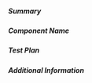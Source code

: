 <!--
Describe the change in summary section, including rationale and design decisions.
Include "Fixes #nnn" if you are fixing an existing issue.

In "Component Name" section write which component is changed in this PR. This
will help us review your PR quicker.

In "Test Plan" please detail exactly how you plan to test this PR with enough
detail that a reviewer can validate your tests. If sufficient tests are
covered by our CI then state which tests cover the change.

If you have more information you want to add, write them in "Additional
Information" section. This is usually used to help others understand your
motivation behind this change. A step-by-step reproduction of the problem is
helpful if there is no related issue.
-->

##### Summary

##### Component Name

##### Test Plan

<!---
Provide enough detail so that your reviewer can understand which test-cases you
have covered, and recreate them if necessary. If sufficient tests are covered
by our CI then state which tests cover the change.
-->

##### Additional Information

